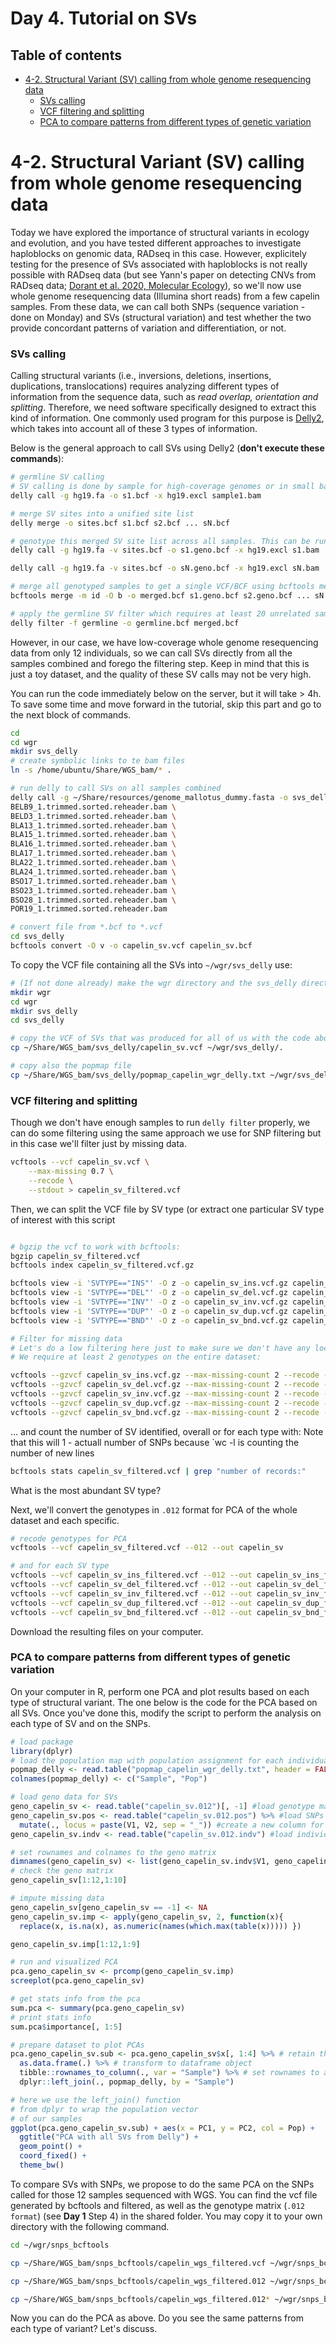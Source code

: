 # Day 4. Tutorial on SVs <!-- omit from toc -->

## Table of contents <!-- omit from toc -->
- [4-2. Structural Variant (SV) calling from whole genome resequencing data](#4-2-structural-variant-sv-calling-from-whole-genome-resequencing-data)
    - [SVs calling](#svs-calling)
    - [VCF filtering and splitting](#vcf-filtering-and-splitting)
    - [PCA to compare patterns from different types of genetic variation](#pca-to-compare-patterns-from-different-types-of-genetic-variation)


# 4-2. Structural Variant (SV) calling from whole genome resequencing data
Today we have explored the importance of structural variants in ecology and evolution, and you have tested different approaches to investigate haploblocks on genomic data, RADseq in this case. However, explicitely testing for the presence of SVs associated with haploblocks is not really possible with RADseq data (but see Yann's paper on detecting CNVs from RADseq data; [Dorant et al. 2020, Molecular Ecology](https://onlinelibrary.wiley.com/doi/abs/10.1111/mec.15565)), so we'll now use whole genome resequencing data (Illumina short reads) from a few capelin samples. From these data, we can call both SNPs (sequence variation - done on Monday) and SVs (structural variation) and test whether the two provide concordant patterns of variation and differentiation, or not.

### SVs calling
Calling structural variants (i.e., inversions, deletions, insertions, duplications, translocations) requires analyzing different types of information from the sequence data, such as *read overlap, orientation and splitting*. Therefore, we need software specifically designed to extract this kind of information. One commonly used program for this purpose is [Delly2](https://academic.oup.com/bioinformatics/article/28/18/i333/245403), which takes into account all of these 3 types of information. 

Below is the general approach to call SVs using Delly2 (**don't execute these commands**):
```bash
# germline SV calling
# SV calling is done by sample for high-coverage genomes or in small batches for low-coverage genomes
delly call -g hg19.fa -o s1.bcf -x hg19.excl sample1.bam

# merge SV sites into a unified site list
delly merge -o sites.bcf s1.bcf s2.bcf ... sN.bcf

# genotype this merged SV site list across all samples. This can be run in parallel for each sample.
delly call -g hg19.fa -v sites.bcf -o s1.geno.bcf -x hg19.excl s1.bam

delly call -g hg19.fa -v sites.bcf -o sN.geno.bcf -x hg19.excl sN.bam

# merge all genotyped samples to get a single VCF/BCF using bcftools merge
bcftools merge -m id -O b -o merged.bcf s1.geno.bcf s2.geno.bcf ... sN.geno.bcf

# apply the germline SV filter which requires at least 20 unrelated samples
delly filter -f germline -o germline.bcf merged.bcf
```
However, in our case, we have low-coverage whole genome resequencing data from only 12 individuals, so we can call SVs directly from all the samples combined and forego the filtering step. Keep in mind that this is just a toy dataset, and the quality of these SV calls may not be very high.

You can run the code immediately below on the server, but it will take > 4h. To save some time and move forward in the tutorial, skip this part and go to the next block of commands.

```bash
cd
cd wgr
mkdir svs_delly
# create symbolic links to te bam files
ln -s /home/ubuntu/Share/WGS_bam/* .

# run delly to call SVs on all samples combined
delly call -g ~/Share/resources/genome_mallotus_dummy.fasta -o svs_delly/capelin_sv.bcf \
BELB9_1.trimmed.sorted.reheader.bam \
BELD3_1.trimmed.sorted.reheader.bam \
BLA13_1.trimmed.sorted.reheader.bam \
BLA15_1.trimmed.sorted.reheader.bam \
BLA16_1.trimmed.sorted.reheader.bam \
BLA17_1.trimmed.sorted.reheader.bam \
BLA22_1.trimmed.sorted.reheader.bam \
BLA24_1.trimmed.sorted.reheader.bam \
BSO17_1.trimmed.sorted.reheader.bam \
BSO23_1.trimmed.sorted.reheader.bam \
BSO28_1.trimmed.sorted.reheader.bam \
POR19_1.trimmed.sorted.reheader.bam

# convert file from *.bcf to *.vcf
cd svs_delly
bcftools convert -O v -o capelin_sv.vcf capelin_sv.bcf
```
To copy the VCF file containing all the SVs into `~/wgr/svs_delly` use:
```bash
# (If not done already) make the wgr directory and the svs_delly directory 
mkdir wgr
cd wgr
mkdir svs_delly
cd svs_delly

# copy the VCF of SVs that was produced for all of us with the code above
cp ~/Share/WGS_bam/svs_delly/capelin_sv.vcf ~/wgr/svs_delly/.

# copy also the popmap file
cp ~/Share/WGS_bam/svs_delly/popmap_capelin_wgr_delly.txt ~/wgr/svs_delly/.
```

### VCF filtering and splitting
Though we don't have enough samples to run `delly filter` properly, we can do some filtering using the same approach we use for SNP filtering but in this case we'll filter just by missing data.
```bash
vcftools --vcf capelin_sv.vcf \
    --max-missing 0.7 \
    --recode \
    --stdout > capelin_sv_filtered.vcf
```
Then, we can split the VCF file by SV type (or extract one particular SV type of interest with this script

```bash

# bgzip the vcf to work with bcftools:
bgzip capelin_sv_filtered.vcf
bcftools index capelin_sv_filtered.vcf.gz

bcftools view -i 'SVTYPE=="INS"' -O z -o capelin_sv_ins.vcf.gz capelin_sv.vcf.gz
bcftools view -i 'SVTYPE=="DEL"' -O z -o capelin_sv_del.vcf.gz capelin_sv.vcf.gz
bcftools view -i 'SVTYPE=="INV"' -O z -o capelin_sv_inv.vcf.gz capelin_sv.vcf.gz
bcftools view -i 'SVTYPE=="DUP"' -O z -o capelin_sv_dup.vcf.gz capelin_sv.vcf.gz
bcftools view -i 'SVTYPE=="BND"' -O z -o capelin_sv_bnd.vcf.gz capelin_sv.vcf.gz

# Filter for missing data
# Let's do a low filtering here just to make sure we don't have any loci with missing data for all individuals
# We require at least 2 genotypes on the entire dataset:

vcftools --gzvcf capelin_sv_ins.vcf.gz --max-missing-count 2 --recode --stdout > capelin_sv_ins_filtered.vcf
vcftools --gzvcf capelin_sv_del.vcf.gz --max-missing-count 2 --recode --stdout > capelin_sv_del_filtered.vcf
vcftools --gzvcf capelin_sv_inv.vcf.gz --max-missing-count 2 --recode --stdout > capelin_sv_inv_filtered.vcf
vcftools --gzvcf capelin_sv_dup.vcf.gz --max-missing-count 2 --recode --stdout > capelin_sv_dup_filtered.vcf
vcftools --gzvcf capelin_sv_bnd.vcf.gz --max-missing-count 2 --recode --stdout > capelin_sv_bnd_filtered.vcf

```
... and count the number of SV identified, overall or for each type with:
Note that this will 1 - actuall number of SNPs because `wc -l is counting the number of new lines 
```bash
bcftools stats capelin_sv_filtered.vcf | grep "number of records:"
```
What is the most abundant SV type?

Next, we'll convert the genotypes in `.012` format for PCA of the whole dataset and each specific.
```bash
# recode genotypes for PCA
vcftools --vcf capelin_sv_filtered.vcf --012 --out capelin_sv

# and for each SV type
vcftools --vcf capelin_sv_ins_filtered.vcf --012 --out capelin_sv_ins_filtered
vcftools --vcf capelin_sv_del_filtered.vcf --012 --out capelin_sv_del_filtered
vcftools --vcf capelin_sv_inv_filtered.vcf --012 --out capelin_sv_inv_filtered
vcftools --vcf capelin_sv_dup_filtered.vcf --012 --out capelin_sv_dup_filtered
vcftools --vcf capelin_sv_bnd_filtered.vcf --012 --out capelin_sv_bnd_filtered
```
Download the resulting files on your computer.


### PCA to compare patterns from different types of genetic variation
On your computer in R, perform one PCA and plot results based on each type of structural variant. The one below is the code for the PCA based on all SVs. Once you've done this, modify the script to perform the analysis on each type of SV and on the SNPs.
```R
# load package
library(dplyr)
# load the population map with population assignment for each individual
popmap_delly <- read.table("popmap_capelin_wgr_delly.txt", header = FALSE)
colnames(popmap_delly) <- c("Sample", "Pop")

# load geno data for SVs
geno_capelin_sv <- read.table("capelin_sv.012")[, -1] #load genotype matrix
geno_capelin_sv.pos <- read.table("capelin_sv.012.pos") %>% #load SNPs info
  mutate(., locus = paste(V1, V2, sep = "_")) #create a new column for SNP info name (CHR + position)
geno_capelin_sv.indv <- read.table("capelin_sv.012.indv") #load individuals info

# set rownames and colnames to the geno matrix
dimnames(geno_capelin_sv) <- list(geno_capelin_sv.indv$V1, geno_capelin_sv.pos$locus)
# check the geno matrix
geno_capelin_sv[1:12,1:10]

# impute missing data
geno_capelin_sv[geno_capelin_sv == -1] <- NA
geno_capelin_sv.imp <- apply(geno_capelin_sv, 2, function(x){
  replace(x, is.na(x), as.numeric(names(which.max(table(x))))) })

geno_capelin_sv.imp[1:12,1:9]

# run and visualized PCA
pca.geno_capelin_sv <- prcomp(geno_capelin_sv.imp)
screeplot(pca.geno_capelin_sv)

# get stats info from the pca
sum.pca <- summary(pca.geno_capelin_sv)
# print stats info
sum.pca$importance[, 1:5]

# prepare dataset to plot PCAs
pca.geno_capelin_sv.sub <- pca.geno_capelin_sv$x[, 1:4] %>% # retain the first four PCs
  as.data.frame(.) %>% # transform to dataframe object
  tibble::rownames_to_column(., var = "Sample") %>% # set rownames to a new column for samples ids
  dplyr::left_join(., popmap_delly, by = "Sample")

# here we use the left_join() function
# from dplyr to wrap the population vector
# of our samples
ggplot(pca.geno_capelin_sv.sub) + aes(x = PC1, y = PC2, col = Pop) +
  ggtitle("PCA with all SVs from Delly") +
  geom_point() + 
  coord_fixed() +
  theme_bw() 
```

To compare SVs with SNPs, we propose to do the same PCA on the SNPs called for those 12 samples sequenced with WGS.
You can find the vcf file generated by bcftools and filtered, as well as the genotype matrix (`.012 format`) (see **Day 1** Step 4) in the shared folder.
You may copy it to your own directory with the following command.
```bash
cd ~/wgr/snps_bcftools

cp ~/Share/WGS_bam/snps_bcftools/capelin_wgs_filtered.vcf ~/wgr/snps_bcftools/.

cp ~/Share/WGS_bam/snps_bcftools/capelin_wgs_filtered.012 ~/wgr/snps_bcftools/.

cp ~/Share/WGS_bam/snps_bcftools/capelin_wgs_filtered.012* ~/wgr/snps_bcftools/.
```
Now you can do the PCA as above. 
Do you see the same patterns from each type of variant? Let's discuss.
